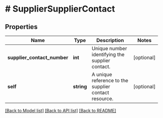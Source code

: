 # # SupplierSupplierContact

## Properties

Name | Type | Description | Notes
------------ | ------------- | ------------- | -------------
**supplier_contact_number** | **int** | Unique number identifying the supplier contact. | [optional]
**self** | **string** | A unique reference to the supplier contact resource. | [optional]

[[Back to Model list]](../../README.md#models) [[Back to API list]](../../README.md#endpoints) [[Back to README]](../../README.md)
